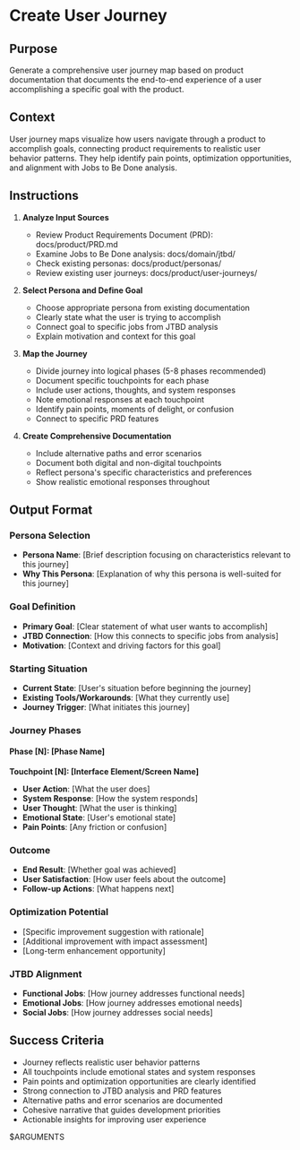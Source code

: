 # Create User Journey

## Purpose

Generate a comprehensive user journey map based on product documentation that documents the end-to-end experience of a user accomplishing a specific goal with the product.

## Context

User journey maps visualize how users navigate through a product to accomplish goals, connecting product requirements to realistic user behavior patterns. They help identify pain points, optimization opportunities, and alignment with Jobs to Be Done analysis.

## Instructions

1. **Analyze Input Sources**
   - Review Product Requirements Document (PRD): docs/product/PRD.md
   - Examine Jobs to Be Done analysis: docs/domain/jtbd/
   - Check existing personas: docs/product/personas/
   - Review existing user journeys: docs/product/user-journeys/

2. **Select Persona and Define Goal**
   - Choose appropriate persona from existing documentation
   - Clearly state what the user is trying to accomplish
   - Connect goal to specific jobs from JTBD analysis
   - Explain motivation and context for this goal

3. **Map the Journey**
   - Divide journey into logical phases (5-8 phases recommended)
   - Document specific touchpoints for each phase
   - Include user actions, thoughts, and system responses
   - Note emotional responses at each touchpoint
   - Identify pain points, moments of delight, or confusion
   - Connect to specific PRD features

4. **Create Comprehensive Documentation**
   - Include alternative paths and error scenarios
   - Document both digital and non-digital touchpoints
   - Reflect persona's specific characteristics and preferences
   - Show realistic emotional responses throughout

## Output Format

### Persona Selection
- **Persona Name**: [Brief description focusing on characteristics relevant to this journey]
- **Why This Persona**: [Explanation of why this persona is well-suited for this journey]

### Goal Definition
- **Primary Goal**: [Clear statement of what user wants to accomplish]
- **JTBD Connection**: [How this connects to specific jobs from analysis]
- **Motivation**: [Context and driving factors for this goal]

### Starting Situation
- **Current State**: [User's situation before beginning the journey]
- **Existing Tools/Workarounds**: [What they currently use]
- **Journey Trigger**: [What initiates this journey]

### Journey Phases

#### Phase [N]: [Phase Name]
**Touchpoint [N]: [Interface Element/Screen Name]**
- **User Action**: [What the user does]
- **System Response**: [How the system responds]
- **User Thought**: [What the user is thinking]
- **Emotional State**: [User's emotional state]
- **Pain Points**: [Any friction or confusion]

### Outcome
- **End Result**: [Whether goal was achieved]
- **User Satisfaction**: [How user feels about the outcome]
- **Follow-up Actions**: [What happens next]

### Optimization Potential
- [Specific improvement suggestion with rationale]
- [Additional improvement with impact assessment]
- [Long-term enhancement opportunity]

### JTBD Alignment
- **Functional Jobs**: [How journey addresses functional needs]
- **Emotional Jobs**: [How journey addresses emotional needs]
- **Social Jobs**: [How journey addresses social needs]

## Success Criteria

- Journey reflects realistic user behavior patterns
- All touchpoints include emotional states and system responses
- Pain points and optimization opportunities are clearly identified
- Strong connection to JTBD analysis and PRD features
- Alternative paths and error scenarios are documented
- Cohesive narrative that guides development priorities
- Actionable insights for improving user experience

$ARGUMENTS